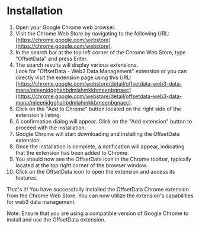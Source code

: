 # Installation

1. Open your Google Chrome web browser.
2. Visit the Chrome Web Store by navigating to the following URL: [https://chrome.google.com/webstore](https://chrome.google.com/webstore).
3. In the search bar at the top left corner of the Chrome Web Store, type "OffsetData" and press Enter.
4. The search results will display various extensions.\
   Look for "OffsetData - Web3 Data Management" extension or you can directly visit the extension page using this URL: [https://chrome.google.com/webstore/detail/offsetdata-web3-data-mana/mleenidgghahbdmlahmkkbmeenbgnaec](https://chrome.google.com/webstore/detail/offsetdata-web3-data-mana/mleenidgghahbdmlahmkkbmeenbgnaec).
5. Click on the "Add to Chrome" button located on the right side of the extension's listing.
6. A confirmation dialog will appear. Click on the "Add extension" button to proceed with the installation.
7. Google Chrome will start downloading and installing the OffsetData extension.
8. Once the installation is complete, a notification will appear, indicating that the extension has been added to Chrome.
9. You should now see the OffsetData icon in the Chrome toolbar, typically located at the top right corner of the browser window.
10. Click on the OffsetData icon to open the extension and access its features.

That's it! You have successfully installed the OffsetData Chrome extension from the Chrome Web Store. You can now utilize the extension's capabilities for web3 data management.

Note: Ensure that you are using a compatible version of Google Chrome to install and use the OffsetData extension.

